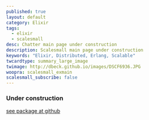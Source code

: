 ```yaml
---
published: true
layout: default
category: Elixir
tags:
  - elixir
  - scalesmall
desc: Chatter main page under construction
description: Scalesmall main page under construction
keywords: "Elixir, Distributed, Erlang, Scalable"
twcardtype: summary_large_image
twimage: http://dbeck.github.io/images/DSCF6936.JPG
woopra: scalesmall_exmain
scalesmall_subscribe: false
---
```


### Under construction

[see package at github](https://github.com/dbeck/scalesmall)
